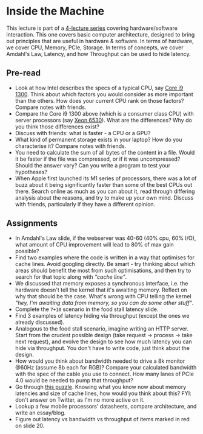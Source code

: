 # Inside the Machine
This lecture is part of a [4-lecture series](..) covering hardware/software interaction. This one covers basic computer architecture, designed to bring out principles that are useful in hardware & software. In terms of hardware, we cover CPU, Memory, PCIe, Storage. In terms of concepts, we cover Amdahl's Law, Latency, and how Throughput can be used to hide latency.

## Pre-read
* Look at how Intel describes the specs of a typical CPU, say [Core i9 1300](https://ark.intel.com/content/www/us/en/ark/products/230499/intel-core-i9-13900-processor-36m-cache-up-to-5-60-ghz.html). Think about which factors you would consider as more important than the others. How does your current CPU rank on those factors? Compare notes with friends.
* Compare the Core i9 1300 above (which is a consumer class CPU) with server processors (say [Xeon 6530](https://ark.intel.com/content/www/us/en/ark/products/237249/intel-xeon-gold-6530-processor-160m-cache-2-1-ghz.html)). What are the differences? Why do you think those differences exist?
* Discuss with friends: what is faster - a CPU or a GPU?
* What kind of permanent storage exists in your laptop? How do you characterise it? Compare notes with friends.
* You need to calculate the sum of all bytes of the content in a file. Would it be faster if the file was compressed, or if it was uncompressed? Should the answer vary? Can you write a program to test your hypotheses?
* When Apple first launched its M1 series of processors, there was a lot of buzz about it being significantly faster than some of the best CPUs out there. Search online as much as you can about it, read through differing analysis about the reasons, and try to make up your own mind. Discuss with friends, particularly if they have a different opinion.

## Assignments
* In Amdahl's Law slide, if the webserver was 40-60 (40% cpu, 60% I/O), what amount of CPU improvement will lead to 80% of max gain possible?
* Find two examples where the code is written in a way that optimises for cache lines. Avoid googling directly. Be smart - try thinking about which areas should benefit the most from such optimisations, and then try to search for that topic along with _"cache line"_.
* We discussed that memory exposes a synchronous interface, i.e. the hardware doesn't tell the kernel that it's awaiting memory. Reflect on why that should be the case. What's wrong with CPU telling the kernel _"hey, I'm awaiting data from memory, so you can do some other stuff"_.
* Complete the `7+10` scenario in the food stall latency slide.
* Find 3 examples of latency hiding via throughput (except the ones we already discussed).
* Analogous to the food stall scenario, imagine writing an HTTP server. Start from the crudest possible design (take request -> process -> take next request), and evolve the design to see how much latency you can hide via throughput. You don't have to write code, just think about the design.
* How would you think about bandwidth needed to drive a 8k monitor @60Hz (assume 8b each for RGB)? Compare your calculated bandwidth with the spec of the cable you use to connect. How many lanes of PCIe 4.0 would be needed to pump that throughput?
* Go through [this puzzle](https://twitter.com/amodm/status/1469522129670397952). Knowing what you know now about memory latencies and size of cache lines, how would you think about this? FYI: don't answer on Twitter, as I'm no more active on it.
* Lookup a few mobile processors' datasheets, compare architecture, and write an essay/blog.
* Figure out latency vs bandwidth vs throughput of items marked in red on slide 20.
